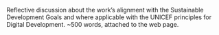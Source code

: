 Reflective discussion about the work’s alignment with the Sustainable Development
Goals and where applicable with the UNICEF principles for Digital Development. ~500
words, attached to the web page.


